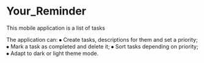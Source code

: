 # Your_Reminder
This mobile application is a list of tasks

The application can:
⦁ Create tasks, descriptions for them and set a priority;
⦁ Mark a task as completed and delete it;
⦁ Sort tasks depending on priority;
⦁ Adapt to dark or light theme mode.
